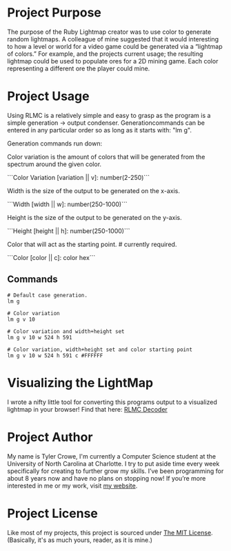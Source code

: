 # Project Purpose
The purpose of the Ruby Lightmap creator was to use color to generate random lightmaps. A colleague of mine suggested that it would interesting to how a level or world for a video game could be generated via a “lightmap of colors.” For example, and the projects current usage; the resulting lightmap could be used to populate ores for a 2D mining game. Each color representing a different ore the player could mine.
# Project Usage
Using RLMC is a relatively simple and easy to grasp as the program is a simple generation -> output condenser. Generationcommands can be entered in any particular order so as long as it starts with: "lm g".

Generation commands run down:
<p>Color variation is the amount of colors that will be generated from the spectrum around the given color.</p>
 ```Color Variation [variation || v]: number(2-250)```
<p>Width is the size of the output to be generated on the x-axis.</p> 
 ```Width           [width     || w]: number(250-1000)```
<p>Height is the size of the output to be generated on the y-axis.</p>
 ```Height          [height    || h]: number(250-1000)```
<p>Color that will act as the starting point. # currently required.</p> 
 ```Color           [color     || c]: color hex```

## Commands
```
# Default case generation.
lm g
```
```
# Color variation 
lm g v 10
```
```
# Color variation and width+height set
lm g v 10 w 524 h 591
```
```
# Color variation, width+height set and color starting point
lm g v 10 w 524 h 591 c #FFFFFF
```
# Visualizing the LightMap
I wrote a nifty little tool for converting this programs output to a visualized lightmap in your browser! Find that here: <a href="http://loneboat.com/tools/rlmcdecorder.php">RLMC Decoder</a>
# Project Author
My name is Tyler Crowe, I'm currently a Computer Science student at the University of North Carolina at Charlotte. I try to put aside time every week specifically for creating to further grow my skills. I’ve been programming for about 8 years now and have no plans on stopping now! If you’re more interested in me or my work, visit [my website](https://loneboat.com/).
# Project License
Like most of my projects, this project is sourced under [The MIT License](https://opensource.org/licenses/MIT). (Basically, it's as much yours, reader, as it is mine.)
